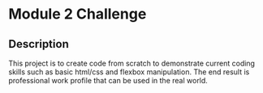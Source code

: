 # Module 2 Challenge
## Description
This project is to create code from scratch to demonstrate current coding skills such as basic html/css and flexbox manipulation. The end result is professional work profile that can be used in the real world.